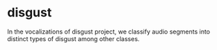 # disgust
In the vocalizations of disgust project, we classify audio segments into distinct types of disgust among other classes.
